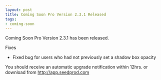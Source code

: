 ```yaml
--- 
layout: post
title: Coming Soon Pro Version 2.3.1 Released
tags: 
- coming-soon
---
```


Coming Soon Pro Version 2.3.1 has been released.

Fixes
*	Fixed bug for users who had not previously set a shadow box opacity


You should receive an automatic upgrade notification within 12hrs. or download from http://app.seedprod.com